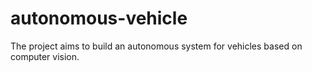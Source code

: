 # autonomous-vehicle
The project aims to build an autonomous system for vehicles based on computer vision.
